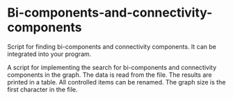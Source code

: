 # Bi-components-and-connectivity-components
Script for finding bi-components and connectivity components. It can be integrated into your program.

A script for implementing the search for bi-components and connectivity components in the graph. The data is read from the file. The results are printed in a table. All controlled items can be renamed. The graph size is the first character in the file.
